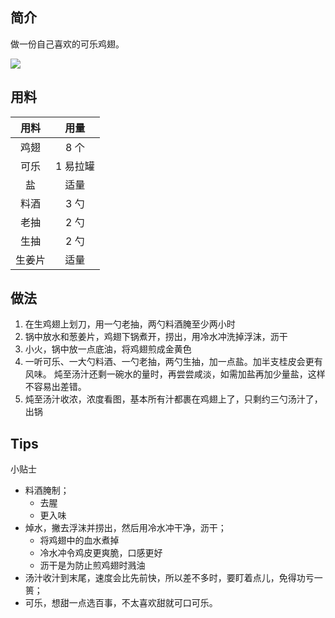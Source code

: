 ## 简介

做一份自己喜欢的可乐鸡翅。

![](http://openmindclub.qiniudn.com/Azeril/MarkdownActionPicAddTemplateColaChickenWings.png)

## 用料  

| 用料 |用量 |  
|:---:|:----:| 
| 鸡翅| 8 个| 
| 可乐| 1 易拉罐| 
| 盐| 适量| 
| 料酒| 3 勺| 
| 老抽| 2 勺| 
| 生抽| 2 勺| 
| 生姜片| 适量|

## 做法

1. 在生鸡翅上划刀，用一勺老抽，两勺料酒腌至少两小时
2. 锅中放水和葱姜片，鸡翅下锅煮开，捞出，用冷水冲洗掉浮沫，沥干
3. 小火，锅中放一点底油，将鸡翅煎成金黄色 
4. 一听可乐、一大勺料酒、一勺老抽，两勺生抽，加一点盐。加半支桂皮会更有风味。
炖至汤汁还剩一碗水的量时，再尝尝咸淡，如需加盐再加少量盐，这样不容易出差错。
5. 炖至汤汁收浓，浓度看图，基本所有汁都裹在鸡翅上了，只剩约三勺汤汁了，出锅

## Tips

小贴士

- 料酒腌制；
  - 去腥
  - 更入味
- 焯水，撇去浮沫并捞出，然后用冷水冲干净，沥干；
  - 将鸡翅中的血水煮掉
  - 冷水冲令鸡皮更爽脆，口感更好
  - 沥干是为防止煎鸡翅时溅油
- 汤汁收汁到末尾，速度会比先前快，所以差不多时，要盯着点儿，免得功亏一篑；
- 可乐，想甜一点选百事，不太喜欢甜就可口可乐。
